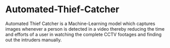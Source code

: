 # Automated-Thief-Catcher
Automated Thief Catcher is a Machine-Learning model which captures images whenever a person is detected in a video thereby reducing the time and efforts of a user in watching the complete CCTV footages and finding out the intruders manually.
